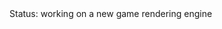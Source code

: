 <DOCTYPE html>
<html>
Status: working on a new game rendering engine 
 
 <style>
p {
  background-image: url('2022-05-02_06-28_1.png');
}
  
   <!-- <div>
    Tutorial - installing a debian image <a href="https://drspineci.github.io/install-debian.text" > debian image </a>
  </div>
  -->
   <div>
    Tutorial -  <a href="https://drspineci.github.io/encrypt2-0.sh" > encrypting </a> with openssl and  <a href="https://drspineci.github.io/decrypt2-0.sh" > decrypting </a> a folder or file 
  </div>
  <div>
Burning a mp3 cd after using a app for downloading u.k. music<a href="https://drspineci.github.io" > soon </a>
  </div>
 
 
 
 
 
   <div>
Check out more about me <a href="https://drspineci.github.io/cv.spineci-PDL.txt" > here</a>
  </div>
</style>


 
  </html>
